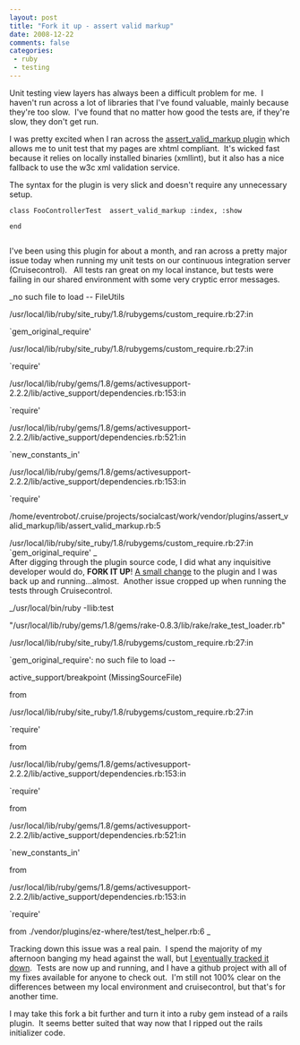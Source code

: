 ```yaml
---
layout: post
title: "Fork it up - assert valid markup"
date: 2008-12-22
comments: false
categories:
 - ruby
 - testing
---
```


Unit testing view layers has always been a difficult problem for me.  I haven't run across a lot of libraries that I've found valuable, mainly because they're too slow.  I've found that no matter how good the tests are, if they're slow, they don't get run.

I was pretty excited when I ran across the [assert\_valid\_markup plugin](http://github.com/wr0ngway/assert_valid_markup/tree/master) which allows me to unit test that my pages are xhtml compliant.  It's wicked fast because it relies on locally installed binaries (xmllint), but it also has a nice fallback to use the w3c xml validation service.

The syntax for the plugin is very slick and doesn't require any unnecessary setup.
   
```
class FooControllerTest  assert_valid_markup :index, :show
   
end
   
```
I've been using this plugin for about a month, and ran across a pretty major issue today when running my unit tests on our continuous integration server (Cruisecontrol).   All tests ran great on my local instance, but tests were failing in our shared environment with some very cryptic error messages.
   
_no such file to load -- FileUtils
   
   
/usr/local/lib/ruby/site\_ruby/1.8/rubygems/custom\_require.rb:27:in
   
`gem\_original\_require'
   
   
/usr/local/lib/ruby/site\_ruby/1.8/rubygems/custom\_require.rb:27:in
   
`require'
   
   
/usr/local/lib/ruby/gems/1.8/gems/activesupport-2.2.2/lib/active\_support/dependencies.rb:153:in
   
`require'
   
   
/usr/local/lib/ruby/gems/1.8/gems/activesupport-2.2.2/lib/active\_support/dependencies.rb:521:in
   
`new\_constants\_in'
   
   
/usr/local/lib/ruby/gems/1.8/gems/activesupport-2.2.2/lib/active\_support/dependencies.rb:153:in
   
`require'
   
   
/home/eventrobot/.cruise/projects/socialcast/work/vendor/plugins/assert\_valid\_markup/lib/assert\_valid\_markup.rb:5
   
/usr/local/lib/ruby/site\_ruby/1.8/rubygems/custom\_require.rb:27:in `gem\_original\_require' _   
After digging through the plugin source code, I did what any inquisitive developer would do, **FORK IT UP**! [A small change](http://github.com/wireframe/assert_valid_markup/commit/637088fbd8ff8d1d507a8d07403ca92e04b9a684%20%20) to the plugin and I was back up and running...almost.  Another issue cropped up when running the tests through Cruisecontrol.
   
_/usr/local/bin/ruby -Ilib:test
   
"/usr/local/lib/ruby/gems/1.8/gems/rake-0.8.3/lib/rake/rake\_test\_loader.rb"
   
   
/usr/local/lib/ruby/site\_ruby/1.8/rubygems/custom\_require.rb:27:in
   
`gem\_original\_require': no such file to load --
   
active\_support/breakpoint (MissingSourceFile)
   
from
   
/usr/local/lib/ruby/site\_ruby/1.8/rubygems/custom\_require.rb:27:in
   
`require'
   
from
   
/usr/local/lib/ruby/gems/1.8/gems/activesupport-2.2.2/lib/active\_support/dependencies.rb:153:in
   
`require'
   
from
   
/usr/local/lib/ruby/gems/1.8/gems/activesupport-2.2.2/lib/active\_support/dependencies.rb:521:in
   
`new\_constants\_in'
   
from
   
/usr/local/lib/ruby/gems/1.8/gems/activesupport-2.2.2/lib/active\_support/dependencies.rb:153:in
   
`require'
   
from ./vendor/plugins/ez-where/test/test\_helper.rb:6 _

Tracking down this issue was a real pain.  I spend the majority of my afternoon banging my head against the wall, but [I eventually tracked it down](http://github.com/wireframe/assert_valid_markup/commit/5883b603b5cf6381fc75364756d496f30c886cdf%20%20).  Tests are now up and running, and I have a github project with all of my fixes available for anyone to check out.  I'm still not 100% clear on the differences between my local environment and cruisecontrol, but that's for another time.

I may take this fork a bit further and turn it into a ruby gem instead of a rails plugin.  It seems better suited that way now that I ripped out the rails initializer code.
   
   
